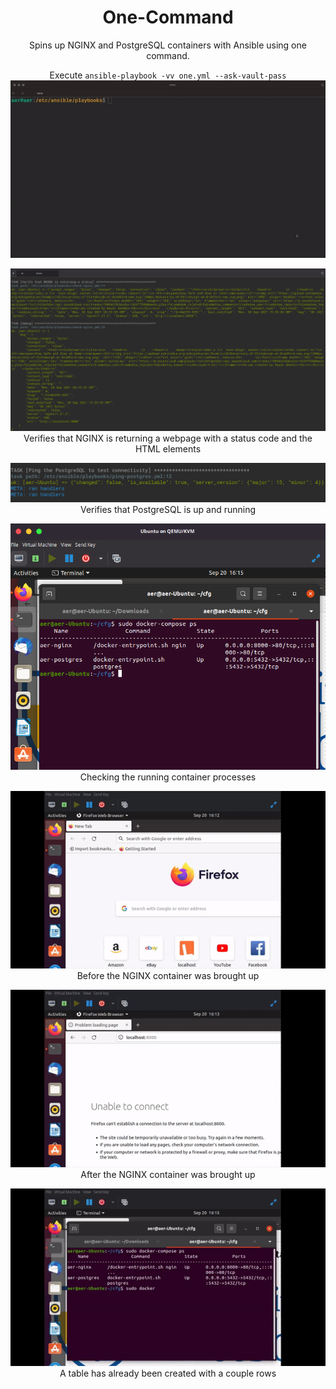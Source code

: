 # <div align="center">One-Command</div>

<div align="center">Spins up NGINX and PostgreSQL containers with Ansible using one command.</div>


<div align="center">
 
 Execute `ansible-playbook -vv one.yml --ask-vault-pass`
![One](https://github.com/rehtsira/One-Command/blob/main/images/one.gif)

![Nginx-check](https://github.com/rehtsira/One-Command/blob/main/images/NGINX-check.png) 
Verifies that NGINX is returning a webpage with a status code and the HTML elements
 
![PostgreSQL-check](https://github.com/rehtsira/One-Command/blob/main/images/PostgreSQL%20ping.png)  
Verifies that PostgreSQL is up and running
 
![Docker-Compose-Process](https://github.com/rehtsira/One-Command/blob/main/images/Docker-Compose%20Processes.png)
Checking the running container processes
 
![before-compose](https://github.com/rehtsira/One-Command/blob/main/images/before-compose.gif)
Before the NGINX container was brought up
 
![after-compose](https://github.com/rehtsira/One-Command/blob/main/images/after-compose.gif)
After the NGINX container was brought up
 
![table-check](https://github.com/rehtsira/One-Command/blob/main/images/postgres-check.gif)
A table has already been created with a couple rows
 
 
